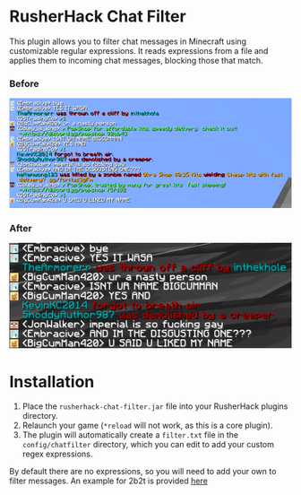 # RusherHack Chat Filter
This plugin allows you to filter chat messages in Minecraft using customizable regular expressions. It reads expressions from a file and applies them to incoming chat messages, blocking those that match.

### Before
![](.github/assets/before.png)

### After
![](.github/assets/after.png)

# Installation
1. Place the `rusherhack-chat-filter.jar` file into your RusherHack plugins directory.
2. Relaunch your game (`*reload` will not work, as this is a core plugin).
3. The plugin will automatically create a `filter.txt` file in the `config/chatfilter` directory, which you can edit to add your custom regex expressions.

By default there are no expressions, so you will need to add your own to filter messages. An example for 2b2t is provided [here](https://github.com/TehPicix/rusherhack-chat-filter/wiki/Example-Filter)